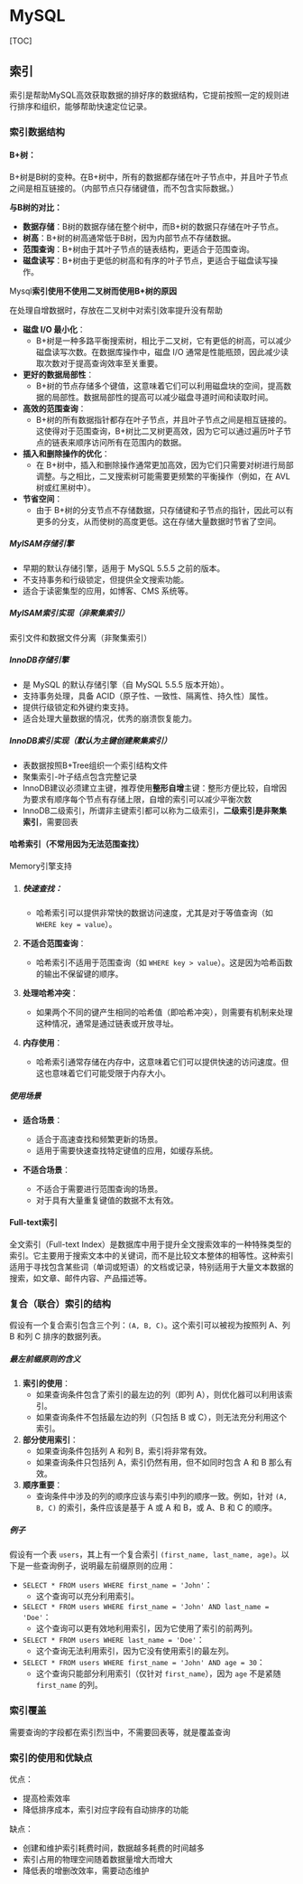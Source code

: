 # MySQL





[TOC]



## 索引

索引是帮助MySQL高效获取数据的排好序的数据结构，它提前按照一定的规则进行排序和组织，能够帮助快速定位记录。

### 索引数据结构

#### B+树：

B+树是B树的变种。在B+树中，所有的数据都存储在叶子节点中，并且叶子节点之间是相互链接的。（内部节点只存储键值，而不包含实际数据。）

**与B树的对比：**

- **数据存储**：B树的数据存储在整个树中，而B+树的数据只存储在叶子节点。
- **树高**：B+树的树高通常低于B树，因为内部节点不存储数据。
- **范围查询**：B+树由于其叶子节点的链表结构，更适合于范围查询。
- **磁盘读写**：B+树由于更低的树高和有序的叶子节点，更适合于磁盘读写操作。



Mysql**索引使用不使用二叉树而使用B+树的原因**

在处理自增数据时，存放在二叉树中对索引效率提升没有帮助

- **磁盘 I/O 最小化**：
  - B+树是一种多路平衡搜索树，相比于二叉树，它有更低的树高，可以减少磁盘读写次数。在数据库操作中，磁盘 I/O 通常是性能瓶颈，因此减少读取次数对于提高查询效率至关重要。
- **更好的数据局部性**：
  - B+树的节点存储多个键值，这意味着它们可以利用磁盘块的空间，提高数据的局部性。数据局部性的提高可以减少磁盘寻道时间和读取时间。
- **高效的范围查询**：
  - B+树的所有数据指针都存在叶子节点，并且叶子节点之间是相互链接的。这使得对于范围查询，B+树比二叉树更高效，因为它可以通过遍历叶子节点的链表来顺序访问所有在范围内的数据。
- **插入和删除操作的优化**：
  - 在 B+树中，插入和删除操作通常更加高效，因为它们只需要对树进行局部调整。与之相比，二叉搜索树可能需要更频繁的平衡操作（例如，在 AVL 树或红黑树中）。
- **节省空间**：
  - 由于 B+树的分支节点不存储数据，只存储键和子节点的指针，因此可以有更多的分支，从而使树的高度更低。这在存储大量数据时节省了空间。



##### MyISAM存储引擎

- 早期的默认存储引擎，适用于 MySQL 5.5.5 之前的版本。
- 不支持事务和行级锁定，但提供全文搜索功能。
- 适合于读密集型的应用，如博客、CMS 系统等。

##### **MyISAM**索引实现（非聚集索引）

索引文件和数据文件分离（非聚集索引）



##### InnoDB存储引擎

- 是 MySQL 的默认存储引擎（自 MySQL 5.5.5 版本开始）。
- 支持事务处理，具备 ACID（原子性、一致性、隔离性、持久性）属性。
- 提供行级锁定和外键约束支持。
- 适合处理大量数据的情况，优秀的崩溃恢复能力。

##### InnoDB索引实现（默认为主键创建聚集索引）

+ 表数据按照B+Tree组织一个索引结构文件
+ 聚集索引-叶子结点包含完整记录
+ InnoDB建议必须建立主键，推荐使用**整形自增**主键：整形方便比较，自增因为要求有顺序每个节点有存储上限，自增的索引可以减少平衡次数
+ InnoDB二级索引，所谓非主键索引都可以称为二级索引，**二级索引是非聚集索引**，需要回表





#### 哈希索引（不常用因为无法范围查找）

Memory引擎支持

1. ##### **快速查找**：

   - 哈希索引可以提供非常快的数据访问速度，尤其是对于等值查询（如 `WHERE key = value`）。

2. **不适合范围查询**：

   - 哈希索引不适用于范围查询（如 `WHERE key > value`）。这是因为哈希函数的输出不保留键的顺序。

3. **处理哈希冲突**：

   - 如果两个不同的键产生相同的哈希值（即哈希冲突），则需要有机制来处理这种情况，通常是通过链表或开放寻址。

4. **内存使用**：

   - 哈希索引通常存储在内存中，这意味着它们可以提供快速的访问速度。但这也意味着它们可能受限于内存大小。

##### 使用场景

- **适合场景**：

  - 适合于高速查找和频繁更新的场景。
  - 适用于需要快速查找特定键值的应用，如缓存系统。

- **不适合场景**：

  - 不适合于需要进行范围查询的场景。
  - 对于具有大量重复键值的数据不太有效。

  

#### Full-text索引

全文索引（Full-text Index）是数据库中用于提升全文搜索效率的一种特殊类型的索引。它主要用于搜索文本中的关键词，而不是比较文本整体的相等性。这种索引适用于寻找包含某些词（单词或短语）的文档或记录，特别适用于大量文本数据的搜索，如文章、邮件内容、产品描述等。





### 复合（联合）索引的结构

假设有一个复合索引包含三个列：`(A, B, C)`。这个索引可以被视为按照列 A、列 B 和列 C 排序的数据列表。

##### 最左前缀原则的含义

1. **索引的使用**：
   - 如果查询条件包含了索引的最左边的列（即列 A），则优化器可以利用该索引。
   - 如果查询条件不包括最左边的列（只包括 B 或 C），则无法充分利用这个索引。
2. **部分使用索引**：
   - 如果查询条件包括列 A 和列 B，索引将非常有效。
   - 如果查询条件只包括列 A，索引仍然有用，但不如同时包含 A 和 B 那么有效。
3. **顺序重要**：
   - 查询条件中涉及的列的顺序应该与索引中列的顺序一致。例如，针对 `(A, B, C)` 的索引，条件应该是基于 A 或 A 和 B，或 A、B 和 C 的顺序。

##### 例子

假设有一个表 `users`，其上有一个复合索引 `(first_name, last_name, age)`。以下是一些查询例子，说明最左前缀原则的应用：

- `SELECT * FROM users WHERE first_name = 'John'`：
  - 这个查询可以充分利用索引。
- `SELECT * FROM users WHERE first_name = 'John' AND last_name = 'Doe'`：
  - 这个查询可以更有效地利用索引，因为它使用了索引的前两列。
- `SELECT * FROM users WHERE last_name = 'Doe'`：
  - 这个查询无法利用索引，因为它没有使用索引的最左列。
- `SELECT * FROM users WHERE first_name = 'John' AND age = 30`：
  - 这个查询只能部分利用索引（仅针对 `first_name`），因为 `age` 不是紧随 `first_name` 的列。



### 索引覆盖

需要查询的字段都在索引烈当中，不需要回表等，就是覆盖查询



### 索引的使用和优缺点

优点：

+ 提高检索效率
+ 降低排序成本，索引对应字段有自动排序的功能

缺点：

+ 创建和维护索引耗费时间，数据越多耗费的时间越多
+ 索引占用的物理空间随着数据量增大而增大
+ 降低表的增删改效率，需要动态维护